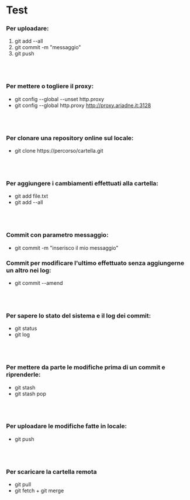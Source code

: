 # Test

### Per uploadare:
1. git add --all
2. git commit -m "messaggio"
3. git push

<br><br>

### Per mettere o togliere il proxy:
- git config --global --unset http.proxy
- git config --global http.proxy http://proxy.ariadne.it:3128

<br><br>

### Per clonare una repository online sul locale:
- git clone https://percorso/cartella.git

<br><br>

### Per aggiungere i cambiamenti effettuati alla cartella:
- git add file.txt
- git add --all

<br><br>

### Commit con parametro messaggio:
- git commit -m "inserisco il mio messaggio"
### Commit per modificare l'ultimo effettuato senza aggiungerne un altro nei log:
- git commit --amend

<br><br>

### Per sapere lo stato del sistema e il log dei commit:
- git status
- git log

<br><br>

### Per mettere da parte le modifiche prima di un commit e riprenderle:
- git stash
- git stash pop

<br><br>

### Per uploadare le modifiche fatte in locale:
- git push <remote> <branch>

<br><br>

### Per scaricare la cartella remota
- git pull
- git fetch + git merge